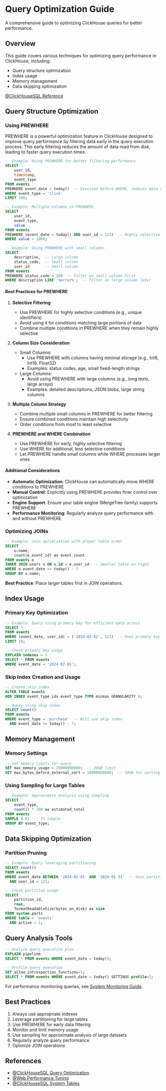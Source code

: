 # Query Optimization Guide

A comprehensive guide to optimizing ClickHouse queries for better performance.

## Overview

This guide covers various techniques for optimizing query performance in ClickHouse, including:

- Query structure optimization
- Index usage
- Memory management
- Data skipping optimization

[@ClickHouseSQL Reference](https://clickhouse.com/docs/en/sql-reference/statements/select)

## Query Structure Optimization

### Using PREWHERE

PREWHERE is a powerful optimization feature in ClickHouse designed to improve query performance by filtering data early
in the query execution process. This early filtering reduces the amount of data read from disk, leading to faster query
execution times.

```sql
-- Example: Using PREWHERE for better filtering performance
SELECT
    user_id,
    timestamp,
    event_type
FROM events
PREWHERE event_date = today()  -- Executed before WHERE, reduces data read
WHERE event_type = 'click'
LIMIT 100;

-- Example: Multiple columns in PREWHERE
SELECT
    user_id,
    event_type,
    value
FROM events
PREWHERE (event_date = today() AND user_id = 123)  -- Highly selective combined condition
WHERE value > 1000;

-- Example: Using PREWHERE with small columns
SELECT
    description,  -- Large column
    status_code,  -- Small column
    user_id       -- Small column
FROM events
PREWHERE status_code = 200  -- Filter on small column first
WHERE description LIKE '%error%';  -- Filter on large column later
```

#### Best Practices for PREWHERE

1. **Selective Filtering**

   - Use PREWHERE for highly selective conditions (e.g., unique identifiers)
   - Avoid using it for conditions matching large portions of data
   - Combine multiple conditions in PREWHERE when they remain highly selective

2. **Column Size Consideration**

   - Small Columns:
     - Use PREWHERE with columns having minimal storage (e.g., Int8, Int16, Float32)
     - Examples: status codes, age, small fixed-length strings
   - Large Columns:
     - Avoid using PREWHERE with large columns (e.g., long texts, large arrays)
     - Examples: detailed descriptions, JSON blobs, large string columns

3. **Multiple Column Strategy**

   - Combine multiple small columns in PREWHERE for better filtering
   - Ensure combined conditions maintain high selectivity
   - Order conditions from most to least selective

4. **PREWHERE and WHERE Combination**

   - Use PREWHERE for early, highly selective filtering
   - Use WHERE for additional, less selective conditions
   - Let PREWHERE handle small columns while WHERE processes larger ones

#### Additional Considerations

- **Automatic Optimization**: ClickHouse can automatically move WHERE conditions to PREWHERE
- **Manual Control**: Explicitly using PREWHERE provides finer control over optimization
- **Engine Support**: Ensure your table engine (MergeTree family) supports PREWHERE
- **Performance Monitoring**: Regularly analyze query performance with and without PREWHERE

### Optimizing JOINs

```sql
-- Example: Join optimization with proper table order
SELECT
    u.name,
    count(e.event_id) as event_count
FROM events e
INNER JOIN users u ON u.id = e.user_id  -- Smaller table on right
WHERE e.event_date >= today() - 7
GROUP BY u.name;
```

**Best Practice**: Place larger tables first in JOIN operations.

## Index Usage

### Primary Key Optimization

```sql
-- Example: Query using primary key for efficient data access
SELECT *
FROM events
WHERE (event_date, user_id) = ('2024-02-01', 123)  -- Uses primary key
LIMIT 10;

-- Check primary key usage
EXPLAIN indexes = 1
SELECT * FROM events
WHERE event_date = '2024-02-01';
```

### Skip Index Creation and Usage

```sql
-- Create skip index
ALTER TABLE events
ADD INDEX event_type_idx event_type TYPE minmax GRANULARITY 4;

-- Query using skip index
SELECT count()
FROM events
WHERE event_type = 'purchase'  -- Will use skip index
  AND event_date >= today() - 7;
```

## Memory Management

### Memory Settings

```sql
-- Set memory limits for query
SET max_memory_usage = 20000000000;  -- 20GB limit
SET max_bytes_before_external_sort = 10000000000;  -- 10GB for sorting
```

### Using Sampling for Large Tables

```sql
-- Example: Approximate analysis using sampling
SELECT
    event_type,
    count() * 100 as estimated_total
FROM events
SAMPLE 0.01  -- 1% sample
GROUP BY event_type;
```

## Data Skipping Optimization

### Partition Pruning

```sql
-- Example: Query leveraging partitioning
SELECT count()
FROM events
WHERE event_date BETWEEN '2024-01-01' AND '2024-01-31'  -- Uses partition pruning
  AND user_id = 123;

-- Check partition usage
SELECT
    partition_id,
    rows,
    formatReadableSize(bytes_on_disk) as size
FROM system.parts
WHERE table = 'events'
  AND active = 1;
```

## Query Analysis Tools

```sql
-- Analyze query execution plan
EXPLAIN pipeline
SELECT * FROM events WHERE event_date = today();

-- Profile query execution
SET allow_introspection_functions=1;
SELECT * FROM events WHERE event_date = today() SETTINGS profile=1;
```

For performance monitoring queries, see [System Monitoring Guide](../system-commands/monitoring.md).

## Best Practices

1. Always use appropriate indexes
2. Leverage partitioning for large tables
3. Use PREWHERE for early data filtering
4. Monitor and limit memory usage
5. Use sampling for approximate analysis of large datasets
6. Regularly analyze query performance
7. Optimize JOIN operations

## References

- [@ClickHouseSQL Query Optimization](https://clickhouse.com/docs/en/sql-reference/statements/select#optimization)
- [@Web Performance Tuning](https://clickhouse.com/docs/en/operations/performance-tuning)
- [@ClickHouseSQL System Tables](https://clickhouse.com/docs/en/operations/system-tables)

